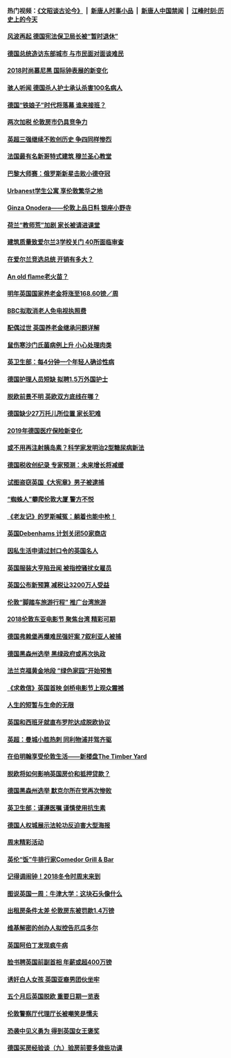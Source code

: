 #### 热门视频：[《文昭谈古论今》](https://github.com/gfw-breaker/wenzhao/blob/master/README.md?t=11072133) &nbsp;|&nbsp; [新唐人时事小品](https://github.com/gfw-breaker/ntdtv-comedy/blob/master/README.md?t=11072133) &nbsp;|&nbsp; [新唐人中国禁闻](https://github.com/gfw-breaker/ntdtv-news/blob/master/README.md?t=11072133) &nbsp;|&nbsp; [江峰时刻:历史上的今天](https://github.com/gfw-breaker/today-in-history/blob/master/README.md?t=11072133) 

#### [风波再起 德国宪法保卫局长被“暂时退休”](../pages/nsc974/n10835736.md?t=11072133) 

#### [德国总统造访东部城市 与市民面对面谈难民](../pages/nsc974/n10835895.md?t=11072133) 

#### [2018时尚慕尼黑 国际钟表展的新变化](../pages/nsc974/n10836048.md?t=11072133) 

#### [骇人听闻 德国杀人护士承认杀害100名病人](../pages/nsc974/n10835823.md?t=11072133) 

#### [德国“铁娘子”时代将落幕 谁来接班？](../pages/nsc974/n10833701.md?t=11072133) 

#### [两次加税 伦敦房市仍具竞争力](../pages/nsc974/n10832030.md?t=11072133) 

#### [英超三强继续不败创历史 争四同样惨烈](../pages/nsc974/n10830095.md?t=11072133) 

#### [法国最有名新哥特式建筑 穆兰圣心教堂](../pages/nsc974/n10829754.md?t=11072133) 

#### [巴黎大师赛：俄罗斯新星击败小德夺冠](../pages/nsc974/n10830134.md?t=11072133) 

#### [Urbanest学生公寓 享伦敦繁华之地](../pages/nsc974/n10828080.md?t=11072133) 

#### [Ginza Onodera——伦敦上品日料 银座小野寺](../pages/nsc974/n10828069.md?t=11072133) 

#### [荷兰“教师荒”加剧 家长被请进课堂](../pages/nsc974/n10826148.md?t=11072133) 

#### [建筑质量致爱尔兰3学校关门 40所面临审查](../pages/nsc974/n10826209.md?t=11072133) 

#### [在爱尔兰竞选总统 开销有多大？](../pages/nsc974/n10826165.md?t=11072133) 

#### [An old flame老火苗？](../pages/nsc974/n10825994.md?t=11072133) 

#### [明年英国国家养老金将涨至168.60镑／周](../pages/nsc974/n10825971.md?t=11072133) 

#### [BBC拟取消老人免电视执照费](../pages/nsc974/n10825959.md?t=11072133) 

#### [配偶过世 英国养老金继承问题详解](../pages/nsc974/n10825931.md?t=11072133) 

#### [鼠伤寒沙门氏菌病例上升 小心处理肉类](../pages/nsc974/n10825924.md?t=11072133) 

#### [英卫生部：每4分钟一个年轻人确诊性病](../pages/nsc974/n10825910.md?t=11072133) 

#### [德国护理人员短缺 拟聘1.5万外国护士](../pages/nsc974/n10824186.md?t=11072133) 

#### [脱欧前景不明 英欧双方底线在哪？](../pages/nsc974/n10823749.md?t=11072133) 

#### [德国缺少27万托儿所位置 家长犯难](../pages/nsc974/n10824147.md?t=11072133) 

#### [2019年德国医疗保险新变化](../pages/nsc974/n10824071.md?t=11072133) 

#### [或不用再注射胰岛素？科学家发明治2型糖尿病新法](../pages/nsc974/n10823372.md?t=11072133) 

#### [德国税收创纪录 专家预测：未来增长将减缓](../pages/nsc974/n10823318.md?t=11072133) 

#### [试图盗窃英国《大宪章》男子被逮捕](../pages/nsc974/n10823790.md?t=11072133) 

#### [“蜘蛛人”攀爬伦敦大厦 警方不悦](../pages/nsc974/n10823780.md?t=11072133) 

#### [《老友记》的罗斯喊冤：躺着也能中枪！](../pages/nsc974/n10823762.md?t=11072133) 

#### [英国Debenhams 计划关闭50家商店](../pages/nsc974/n10823753.md?t=11072133) 

#### [因私生活申请过封口令的英国名人](../pages/nsc974/n10823742.md?t=11072133) 

#### [英国服装大亨陷丑闻 被指控骚扰女雇员](../pages/nsc974/n10823677.md?t=11072133) 

#### [英国公布新预算 减税让3200万人受益](../pages/nsc974/n10823428.md?t=11072133) 

#### [伦敦“脚踏车旅游行程” 推广台湾旅游](../pages/nsc974/n10823414.md?t=11072133) 

#### [2018伦敦东亚电影节 聚焦台湾 精彩可期](../pages/nsc974/n10823363.md?t=11072133) 

#### [德国弗赖堡再爆难民强奸案 7叙利亚人被捕](../pages/nsc974/n10820972.md?t=11072133) 

#### [德国黑森州选举 黑绿政府或再次执政](../pages/nsc974/n10820914.md?t=11072133) 

#### [法兰克福黄金地段 “绿色家园”开始预售](../pages/nsc974/n10820548.md?t=11072133) 

#### [《求救信》英国首映 剑桥电影节上观众震撼](../pages/nsc974/n10818392.md?t=11072133) 

#### [人生的短暂与生命的无限](../pages/nsc974/n10818124.md?t=11072133) 

#### [英国和西班牙就直布罗陀达成脱欧协议](../pages/nsc974/n10818119.md?t=11072133) 

#### [英超：曼城小胜热刺 同利物浦并驾齐驱](../pages/nsc974/n10817243.md?t=11072133) 

#### [在伯明翰享受伦敦生活——新楼盘The Timber Yard](../pages/nsc974/n10816517.md?t=11072133) 

#### [脱欧将如何影响英国房价和抵押贷款？](../pages/nsc974/n10816491.md?t=11072133) 

#### [德国黑森州选举 默克尔所在党再次惨败](../pages/nsc974/n10814355.md?t=11072133) 

#### [英卫生部：谨遵医嘱 谨慎使用抗生素](../pages/nsc974/n10814251.md?t=11072133) 

#### [德国人权城展示法轮功反迫害大型海报](../pages/nsc974/n10813515.md?t=11072133) 

#### [周末精彩活动](../pages/nsc974/n10813060.md?t=11072133) 

#### [英伦“饭”牛排行家Comedor Grill & Bar](../pages/nsc974/n10813052.md?t=11072133) 

#### [记得调闹钟！2018冬令时周末来到](../pages/nsc974/n10813042.md?t=11072133) 

#### [图说英国一周：牛津大学：这块石头像什么](../pages/nsc974/n10813028.md?t=11072133) 

#### [出租房条件太差 伦敦房东被罚款1.4万镑](../pages/nsc974/n10813024.md?t=11072133) 

#### [维基解密的创办人拟控告厄瓜多尔](../pages/nsc974/n10813022.md?t=11072133) 

#### [英国阿伯丁发现疯牛病](../pages/nsc974/n10813015.md?t=11072133) 

#### [脸书聘英国前副首相 年薪或超400万镑](../pages/nsc974/n10813003.md?t=11072133) 

#### [诱奸白人女孩 英国亚裔男团伙坐牢](../pages/nsc974/n10812999.md?t=11072133) 

#### [五个月后英国脱欧 重要日期一览表](../pages/nsc974/n10812997.md?t=11072133) 

#### [伦敦警察厅代理厅长被嘲笑是懦夫](../pages/nsc974/n10812994.md?t=11072133) 

#### [恐袭中见义勇为 得到英国女王褒奖](../pages/nsc974/n10812990.md?t=11072133) 

#### [德国买房经验谈（九）验房前要多做些功课](../pages/nsc974/n10810647.md?t=11072133) 

